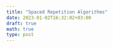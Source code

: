 ```yaml
---
title: "Spaced Repetition Algorithms"
date: 2023-01-02T16:32:02+03:00
draft: true
math: true
type: post
---
```

